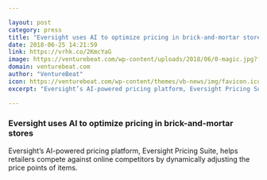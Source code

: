 ```yaml
---

layout: post
category: press
title: "Eversight uses AI to optimize pricing in brick-and-mortar stores"
date: 2018-06-25 14:21:59
link: https://vrhk.co/2KmcYaG
image: https://venturebeat.com/wp-content/uploads/2018/06/0-magic.jpg?fit=2792%2C1504&strip=all
domain: venturebeat.com
author: "VentureBeat"
icon: https://venturebeat.com/wp-content/themes/vb-news/img/favicon.ico
excerpt: "Eversight’s AI-powered pricing platform, Eversight Pricing Suite, helps retailers compete against online competitors by dynamically adjusting the price points of items."

---
```


### Eversight uses AI to optimize pricing in brick-and-mortar stores

Eversight’s AI-powered pricing platform, Eversight Pricing Suite, helps retailers compete against online competitors by dynamically adjusting the price points of items.